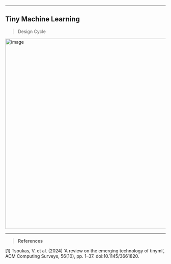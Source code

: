 ---------------------
__Tiny Machine Learning__
---------------------

> Design Cycle
<img width="600" alt="image" src="https://github.com/user-attachments/assets/0e791e2f-f819-4daf-8542-740fbb47e352">



---------------------
> __References__

[1] Tsoukas, V. et al. (2024) ‘A review on the emerging technology of tinyml’, ACM Computing Surveys, 56(10), pp. 1–37. doi:10.1145/3661820. 
